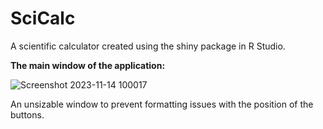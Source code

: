 # SciCalc
A scientific calculator created using the shiny package in R Studio.


**The main window of the application:**

![Screenshot 2023-11-14 100017](https://github.com/AlfieRichards19/SciCalc/assets/148206877/e61d70b3-9d75-4e5e-af57-53d920c1cffc)

An unsizable window to prevent formatting issues with the position of the buttons.
